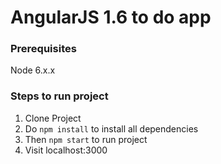 # AngularJS 1.6 to do app


### Prerequisites
Node 6.x.x

### Steps to run project
1. Clone Project
2. Do `npm install` to install all dependencies
3. Then `npm start` to run project
4. Visit localhost:3000
